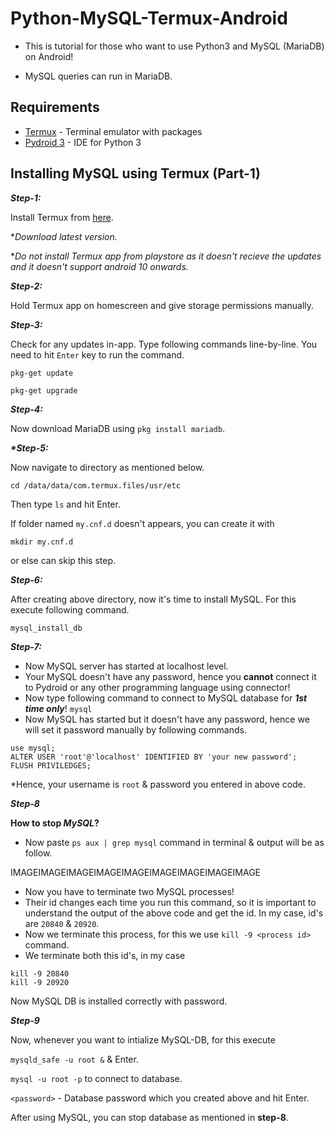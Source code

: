 # Python-MySQL-Termux-Android
- This is tutorial for those who want to use Python3 and MySQL (MariaDB) on Android!

- MySQL queries can run in MariaDB.

## Requirements
- [Termux](https://f-droid.org/packages/com.termux/) - Terminal emulator with packages
- [Pydroid 3](https://play.google.com/store/apps/details?id=ru.iiec.pydroid3) - IDE for Python 3

## Installing MySQL using Termux (Part-1)

_**Step-1:**_

Install Termux from [here](https://f-droid.org/packages/com.termux/).

\*_Download latest version._

\*_Do not install Termux app from playstore as it doesn't recieve the  updates and it doesn't support android 10 onwards._

_**Step-2:**_

Hold Termux app on homescreen and give storage permissions manually.

_**Step-3:**_

Check for any updates in-app. Type following commands line-by-line. You need to hit `Enter` key to run the command.

`pkg-get update`

`pkg-get upgrade`

_**Step-4:**_

Now download MariaDB using `pkg install mariadb`.

_**\*Step-5:**_

Now navigate to directory as mentioned below.

`cd /data/data/com.termux.files/usr/etc`

Then type `ls` and hit Enter.

If folder named `my.cnf.d` doesn't appears, you can create it with 

`mkdir my.cnf.d`

or else can skip this step.

_**Step-6:**_

After creating above directory, now it's time to install MySQL. For this execute following command.

`mysql_install_db`

_**Step-7:**_

- Now MySQL server has started at localhost level.
- Your MySQL doesn't have any password, hence you **cannot** connect it to Pydroid or any other programming language using connector!
- Now type following command to connect to MySQL database for _**1st time only**_!
`mysql`
- Now MySQL has started but it doesn't have any password, hence we will set it password manually by following commands.

```
use mysql;
ALTER USER 'root'@'localhost' IDENTIFIED BY 'your new password';
FLUSH PRIVILEDGES;
```

\*Hence, your username is `root` & password you entered in above code.

_**Step-8**_

**How to stop _MySQL_?**

- Now paste `ps aux | grep mysql` command in terminal & output will be as follow.

IMAGEIMAGEIMAGEIMAGEIMAGEIMAGEIMAGEIMAGEIMAGE

- Now you have to terminate two MySQL processes!
- Their id changes each time you run this command, so it is important to understand the output of the above code and get the id. In my case, id's are `20840` & `20920`.
- Now we terminate this process, for this we use `kill -9 <process id>` command.
- We terminate both this id's, in my case
```
kill -9 20840
kill -9 20920
```

Now MySQL DB is installed correctly with password.

_**Step-9**_

Now, whenever you want to intialize MySQL-DB, for this execute

`mysqld_safe -u root &` & Enter.

`mysql -u root -p` to connect to database.

`<password>` - Database password which you created above and hit Enter.

After using MySQL, you can stop database as mentioned in **step-8**.
